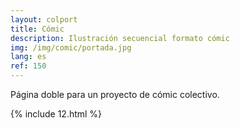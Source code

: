 ```yaml
---
layout: colport
title: Cómic
description: Ilustración secuencial formato cómic
img: /img/comic/portada.jpg
lang: es
ref: 150
---
```


Página doble para un proyecto de cómic colectivo.

{% include 12.html %}
